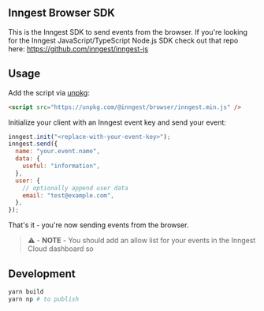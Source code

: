 ## Inngest Browser SDK

This is the Inngest SDK to send events from the browser. If you're looking for the Inngest JavaScript/TypeScript Node.js SDK check out that repo here: https://github.com/inngest/inngest-js

## Usage

Add the script via [unpkg](https://unpkg.com/):

```html
<script src="https://unpkg.com/@inngest/browser/inngest.min.js" />
```

Initialize your client with an Inngest event key and send your event:

```js
inngest.init("<replace-with-your-event-key>");
inngest.send({
  name: "your.event.name",
  data: {
    useful: "information",
  },
  user: {
    // optionally append user data
    email: "test@example.com",
  },
});
```

That's it - you're now sending events from the browser.

> ⚠️ - **NOTE** - You should add an allow list for your events in the Inngest Cloud dashboard so

## Development

```bash
yarn build
yarn np # to publish
```
